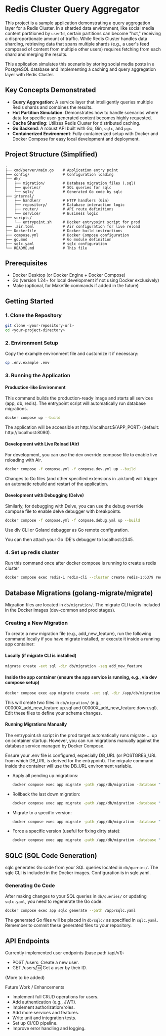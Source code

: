 # Redis Cluster Query Aggregator

This project is a sample application demonstrating a query aggregation layer for a Redis Cluster. In a sharded data environment, like social media content partitioned by `userId`, certain partitions can become "hot," receiving a disproportionate amount of traffic. While Redis Cluster handles data sharding, retrieving data that spans multiple shards (e.g., a user's feed composed of content from multiple other users) requires fetching from each shard and merging the results.

This application simulates this scenario by storing social media posts in a PostgreSQL database and implementing a caching and query aggregation layer with Redis Cluster.

## Key Concepts Demonstrated
*   **Query Aggregation**: A service layer that intelligently queries multiple Redis shards and combines the results.
*   **Hot Partition Simulation**: Demonstrates how to handle scenarios where data for specific user-generated content becomes highly requested.
*   **Cache Sharding**: Utilizes Redis Cluster for distributed caching.
*   **Go Backend**: A robust API built with Go, Gin, `sqlc`, and `pgx`.
*   **Containerized Environment**: Fully containerized setup with Docker and Docker Compose for easy local development and deployment.


## Project Structure (Simplified)
```text
. 
├── cmd/server/main.go    # Application entry point
├── config/               # Configuration loading
├── db/
│   ├── migration/        # Database migration files (.sql)
│   ├── queries/          # SQL queries for sqlc
│   └── sqlc/             # Generated Go code by sqlc
├── internal/
│   ├── handler/          # HTTP handlers (Gin)
│   ├── repository/       # Database interaction logic
│   ├── router/           # API route definitions
│   └── service/          # Business logic
├── scripts/
│   └── entrypoint.sh     # Docker entrypoint script for prod
├── .air.toml             # Air configuration for live reload
├── Dockerfile            # Docker build instructions
├── compose.yml           # Docker Compose configuration
├── go.mod                # Go module definition
├── sqlc.yaml             # sqlc configuration
└── README.md             # This file
```

## Prerequisites
*   Docker Desktop (or Docker Engine + Docker Compose)
*   Go (version 1.24+ for local development if not using Docker exclusively)
*   Make (optional, for Makefile commands if added in the future)

## Getting Started

### 1. Clone the Repository

```bash
git clone <your-repository-url>
cd <your-project-directory>
```

### 2. Environment Setup

Copy the example environment file and customize it if necessary:
```bash
cp .env.example .env
```

### 3. Running the Application

#### Production-like Environment
This command builds the production-ready image and starts all services (app, db, redis). The entrypoint script will automatically run database migrations.

```bash
docker compose up --build
```
The application will be accessible at http://localhost:${APP_PORT} (default: http://localhost:8080).

#### Development with Live Reload (Air)
For development, you can use the dev override compose file to enable live reloading with Air.

```bash
docker compose -f compose.yml -f compose.dev.yml up --build
```

Changes to Go files (and other specified extensions in .air.toml) will trigger an automatic rebuild and restart of the application.

#### Development with Debugging (Delve)

Similarly, for debugging with Delve, you can use the debug override compose file to enable delve debugger with breakpoints.

```bash
docker compose -f compose.yml -f compose.debug.yml up --build
```

Use dlv CLI or Goland debugger as Go remote configuration.

You can then attach your Go IDE's debugger to localhost:2345.

### 4. Set up redis cluster
Run this command once after docker compose is running to create a redis cluster 
```bash
docker compose exec redis-1 redis-cli --cluster create redis-1:6379 redis-2:6379 redis-3:6379 redis-4:6379 redis-5:6379 --cluster-replicas 0 --cluster-yes
```

## Database Migrations (golang-migrate/migrate)

Migration files are located in `db/migration/`. The migrate CLI tool is included in the Docker images (dev-common and prod stages).

### Creating a New Migration

To create a new migration file (e.g., add_new_feature), run the following command locally if you have migrate installed, or execute it inside a running app container:

#### Locally (if migrate CLI is installed)
```bash
migrate create -ext sql -dir db/migration -seq add_new_feature
```

#### Inside the app container (ensure the app service is running, e.g., via dev compose setup)
```bash
docker compose exec app migrate create -ext sql -dir /app/db/migration -seq add_new_feature
```

This will create two files in `db/migration/` (e.g., 00000X_add_new_feature.up.sql and 00000X_add_new_feature.down.sql). Edit these files to define your schema changes.

#### Running Migrations Manually

The entrypoint.sh script in the prod target automatically runs migrate ... up on container startup. However, you can run migrations manually against the database service managed by Docker Compose.

Ensure your .env file is configured, especially DB_URL (or POSTGRES_URL from which DB_URL is derived for the entrypoint). The migrate command inside the container will use the DB_URL environment variable.
- Apply all pending up migrations:
   ```bash
   docker compose exec app migrate -path /app/db/migration -database "$DB_URL" up
   ```
- Rollback the last down migration:
   ```bash
   docker compose exec app migrate -path /app/db/migration -database "$DB_URL" down 1
   ```
- Migrate to a specific version:
   ```bash
   docker compose exec app migrate -path /app/db/migration -database "$DB_URL" goto VERSION_NUMBER
   ```
- Force a specific version (useful for fixing dirty state):
   ```bash
   docker compose exec app migrate -path /app/db/migration -database "$DB_URL" force VERSION_NUMBER
   ```

## SQLC (SQL Code Generation)

sqlc generates Go code from your SQL queries located in `db/queries/`. The sqlc CLI is included in the Docker images. Configuration is in sqlc.yaml.

### Generating Go Code
After making changes to your SQL queries in `db/queries/` or updating `sqlc.yaml`, you need to regenerate the Go code.
```bash
docker compose exec app sqlc generate --path /app/sqlc.yaml
```

The generated Go files will be placed in `db/sqlc/` as specified in `sqlc.yaml`. Remember to commit these generated files to your repository.

## API Endpoints
Currently implemented user endpoints (base path /api/v1):
- POST /users: Create a new user.
- GET /users/:id: Get a user by their ID.

(More to be added)

Future Work / Enhancements
- Implement full CRUD operations for users.
- Add authentication (e.g., JWT).
- Implement authorization/roles.
- Add more services and features.
- Write unit and integration tests.
- Set up CI/CD pipeline.
- Improve error handling and logging.
